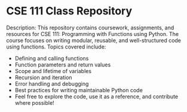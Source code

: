 # CSE 111 Class Repository

Description: This repository contains coursework, assignments, 
and resources for CSE 111: Programming with Functions using Python. 
The course focuses on writing modular, reusable, and 
well-structured code using functions. Topics covered include:

- Defining and calling functions
- Function parameters and return values
- Scope and lifetime of variables
- Recursion and iteration
- Error handling and debugging
- Best practices for writing maintainable Python code
- Feel free to explore the code, use it as a reference, and contribute where possible! 
